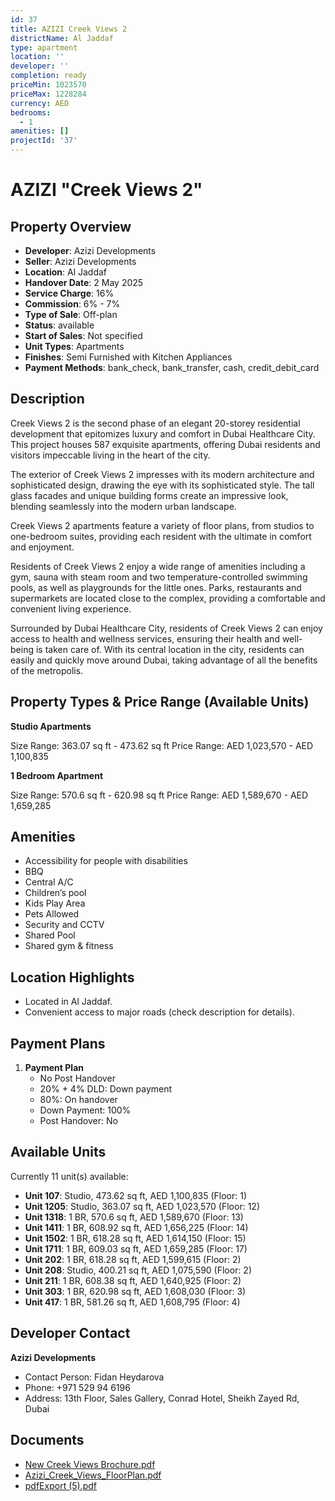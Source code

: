 ```yaml
---
id: 37
title: AZIZI Creek Views 2
districtName: Al Jaddaf
type: apartment
location: ''
developer: ''
completion: ready
priceMin: 1023570
priceMax: 1228284
currency: AED
bedrooms:
  - 1
amenities: []
projectId: '37'
---
```


# AZIZI "Creek Views 2"

## Property Overview
- **Developer**: Azizi Developments
- **Seller**: Azizi Developments
- **Location**: Al Jaddaf
- **Handover Date**: 2 May 2025
- **Service Charge**: 16%
- **Commission**: 6% - 7%
- **Type of Sale**: Off-plan
- **Status**: available
- **Start of Sales**: Not specified
- **Unit Types**: Apartments
- **Finishes**: Semi Furnished with Kitchen Appliances
- **Payment Methods**: bank_check, bank_transfer, cash, credit_debit_card

## Description
Creek Views 2 is the second phase of an elegant 20-storey residential development that epitomizes luxury and comfort in Dubai Healthcare City. This project houses 587 exquisite apartments, offering Dubai residents and visitors impeccable living in the heart of the city.

The exterior of Creek Views 2 impresses with its modern architecture and sophisticated design, drawing the eye with its sophisticated style. The tall glass facades and unique building forms create an impressive look, blending seamlessly into the modern urban landscape.

Creek Views 2 apartments feature a variety of floor plans, from studios to one-bedroom suites, providing each resident with the ultimate in comfort and enjoyment. 

Residents of Creek Views 2 enjoy a wide range of amenities including a gym, sauna with steam room and two temperature-controlled swimming pools, as well as playgrounds for the little ones. Parks, restaurants and supermarkets are located close to the complex, providing a comfortable and convenient living experience.

Surrounded by Dubai Healthcare City, residents of Creek Views 2 can enjoy access to health and wellness services, ensuring their health and well-being is taken care of. With its central location in the city, residents can easily and quickly move around Dubai, taking advantage of all the benefits of the metropolis.

## Property Types & Price Range (Available Units)
**Studio Apartments**

Size Range: 363.07 sq ft - 473.62 sq ft
Price Range: AED 1,023,570 - AED 1,100,835

**1 Bedroom Apartment**

Size Range: 570.6 sq ft - 620.98 sq ft
Price Range: AED 1,589,670 - AED 1,659,285

## Amenities
- Accessibility for people with disabilities
- BBQ
- Central A/C
- Children’s pool
- Kids Play Area
- Pets Allowed
- Security and CCTV
- Shared Pool
- Shared gym & fitness

## Location Highlights
- Located in Al Jaddaf.
- Convenient access to major roads (check description for details).

## Payment Plans
1. **Payment Plan**
   - No Post Handover
   - 20% + 4% DLD: Down payment
   - 80%: On handover
   - Down Payment: 100%
   - Post Handover: No

## Available Units
Currently 11 unit(s) available:
- **Unit 107**: Studio, 473.62 sq ft, AED 1,100,835 (Floor: 1)
- **Unit 1205**: Studio, 363.07 sq ft, AED 1,023,570 (Floor: 12)
- **Unit 1318**: 1 BR, 570.6 sq ft, AED 1,589,670 (Floor: 13)
- **Unit 1411**: 1 BR, 608.92 sq ft, AED 1,656,225 (Floor: 14)
- **Unit 1502**: 1 BR, 618.28 sq ft, AED 1,614,150 (Floor: 15)
- **Unit 1711**: 1 BR, 609.03 sq ft, AED 1,659,285 (Floor: 17)
- **Unit 202**: 1 BR, 618.28 sq ft, AED 1,599,615 (Floor: 2)
- **Unit 208**: Studio, 400.21 sq ft, AED 1,075,590 (Floor: 2)
- **Unit 211**: 1 BR, 608.38 sq ft, AED 1,640,925 (Floor: 2)
- **Unit 303**: 1 BR, 620.98 sq ft, AED 1,608,030 (Floor: 3)
- **Unit 417**: 1 BR, 581.26 sq ft, AED 1,608,795 (Floor: 4)

## Developer Contact
**Azizi Developments**
- Contact Person: Fidan Heydarova
- Phone: +971 529 94 6196
- Address: 13th Floor, Sales Gallery, Conrad Hotel, Sheikh Zayed Rd, Dubai

## Documents
- [New Creek Views Brochure.pdf](https://cdn.geniemap.net/2023/06/21/Zs6IIZD5fllekqkZTIxrdbuE3ONheBpD4feoCL8O.pdf)
- [Azizi_Creek_Views_FloorPlan.pdf](https://cdn.geniemap.net/2023/06/21/4ilH0IzAG45n9orwsIHKRXKvKerWUalN2gPWy6yA.pdf)
- [pdfExport (5).pdf](https://cdn.geniemap.net/2023/09/01/0MZNoI7NDr8Zcxr87w2OtT30DdzqL7kJGSCnY2ty.pdf)
